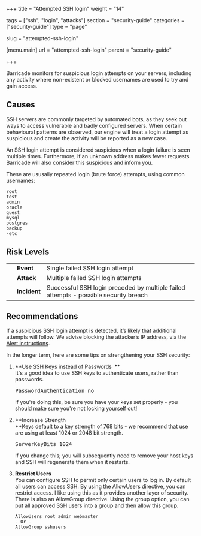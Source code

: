 +++
title = "Attempted SSH login"
weight = "14"

tags = ["ssh", "login", "attacks"]
section = "security-guide"
categories = ["security-guide"]
type = "page"

slug = "attempted-ssh-login"

[menu.main]
    url = "attempted-ssh-login"
    parent = "security-guide"

+++

Barricade monitors for suspicious login attempts on your servers, including any activity where non-existent or blocked usernames are used to try and gain access.

## Causes

SSH servers are commonly targeted by automated bots, as they seek out ways to access vulnerable and badly configured servers. When certain behavioural patterns are observed, our engine will treat a login attempt as suspicious and create the activity will be reported as a new case.

An SSH login attempt is considered suspicious when a login failure is seen multiple times. Furthermore, if an unknown address makes fewer requests Barricade will also consider this suspicious and inform you.

These are ususally repeated login (brute force) attempts, using common usernames:

```
root
test
admin
oracle
guest
mysql
postgres
backup
-etc
```

## Risk Levels

<table class="risk">
<tbody>
<tr>
<td><em> </em></td>
<td><strong>Event</strong></td>
<td>Single failed SSH login attempt</td>
</tr>
<tr>
<td><em> </em></td>
<td><strong>Attack</strong></td>
<td>Multiple failed SSH login attempts</td>
</tr>
<tr>
<td><em> </em></td>
<td><strong>Incident</strong></td>
<td>Successful SSH login preceded by multiple failed attempts - possible security breach</td>
</tr>
</tbody>
</table>


## Recommendations

If a suspicious SSH login attempt is detected, it’s likely that additional attempts will follow. We advise blocking the attacker’s IP address, via the [Alert instructions](https://app.barricade.io/dashboard/alerts).

In the longer term, here are some tips on strengthening your SSH security:  

1.  **Use SSH Keys instead of Passwords  **  
    It's a good idea to use SSH keys to authenticate users, rather than passwords.  

    <pre class="console">PasswordAuthentication no</pre>

    If you're doing this, be sure you have your keys set properly - you should make sure you're not locking yourself out!  

2.  **Increase Strength  
    **Keys default to a key strength of 768 bits - we recommend that use are using at least 1024 or 2048 bit strength.  

    <pre class="console">ServerKeyBits 1024</pre>

    If you change this; you will subsequently need to remove your host keys and SSH will regenerate them when it restarts.  

3.  **Restrict Users**  
    You can configure SSH to permit only certain users to log in. By default all users can access SSH. By using the AllowUsers directive, you can restrict access. I like using this as it provides another layer of security. There is also an AllowGroup directive. Using the group option, you can put all approved SSH users into a group and then allow this group.  

    ```
    AllowUsers root admin webmaster
    - Or -
    AllowGroup sshusers
    ```
